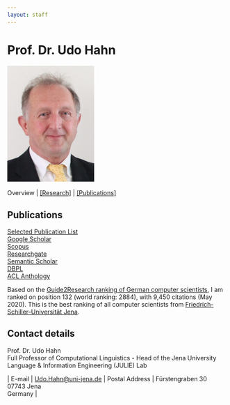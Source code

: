 ```yaml
---
layout: staff
---
```


# Prof. Dr. Udo Hahn

<div class="portrait">
  <img src="udo-hahn.JPG" width="200">
</div>

Overview | 
[[Research]](research.html) |
[[Publications]](publication.html)


## Publications

[Selected Publication List](publication.html)<br/>
[Google Scholar](https://scholar.google.com/citations?user=pSziNSkAAAAJ&hl=de)<br/>
[Scopus](http://www.scopus.com/authid/detail.url?authorId=57205400732)<br/>
[Researchgate](https://www.researchgate.net/profile/Udo_Hahn)<br/>
[Semantic Scholar](https://www.semanticscholar.org/author/Udo-Hahn/1744669)<br/>
[DBPL](https://dblp.org/pid/h/UdoHahn.html)<br/>
[ACL Anthology](https://www.aclweb.org/anthology/people/u/udo-hahn/)

Based on the [Guide2Research ranking of German computer scientists](http://guide2research.com/scientists/DE), I am ranked on position 132 (world ranking: 2884), with 9,450 citations (May 2020). This is the best ranking of all computer scientists from [Friedrich-Schiller-Universität Jena](https://www.uni-jena.de/en).


## Contact details
Prof. Dr. Udo Hahn<br/>
Full Professor of Computational Linguistics - Head of the Jena University Language & Information Engineering (JULIE) Lab

| E-mail | [Udo.Hahn@uni-jena.de](mailto:Udo.Hahn@uni-jena.de)
| Postal Address | Fürstengraben 30<br/> 07743 Jena<br/> Germany |

